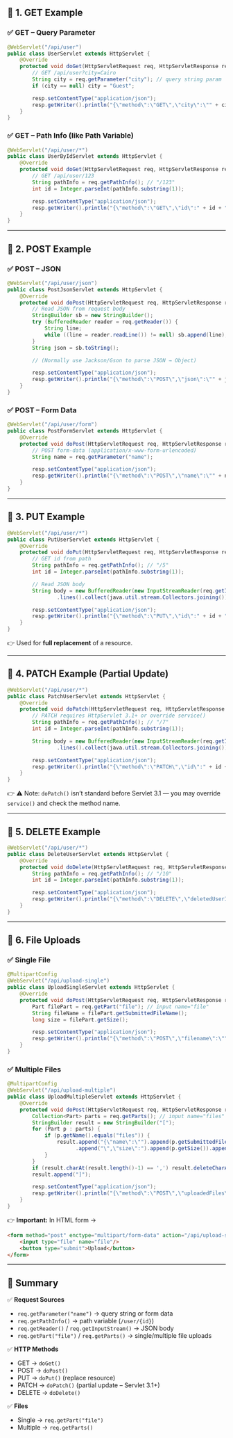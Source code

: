 ## 🔹 1. GET Example

### ✅ GET – Query Parameter

```java
@WebServlet("/api/user")
public class UserServlet extends HttpServlet {
    @Override
    protected void doGet(HttpServletRequest req, HttpServletResponse resp) throws IOException {
        // GET /api/user?city=Cairo
        String city = req.getParameter("city"); // query string param
        if (city == null) city = "Guest";

        resp.setContentType("application/json");
        resp.getWriter().println("{\"method\":\"GET\",\"city\":\"" + city + "\"}");
    }
}
```

### ✅ GET – Path Info (like Path Variable)

```java
@WebServlet("/api/user/*")
public class UserByIdServlet extends HttpServlet {
    @Override
    protected void doGet(HttpServletRequest req, HttpServletResponse resp) throws IOException {
        // GET /api/user/123
        String pathInfo = req.getPathInfo(); // "/123"
        int id = Integer.parseInt(pathInfo.substring(1));

        resp.setContentType("application/json");
        resp.getWriter().println("{\"method\":\"GET\",\"id\":" + id + "}");
    }
}
```

---

## 🔹 2. POST Example

### ✅ POST – JSON

```java
@WebServlet("/api/user/json")
public class PostJsonServlet extends HttpServlet {
    @Override
    protected void doPost(HttpServletRequest req, HttpServletResponse resp) throws IOException {
        // Read JSON from request body
        StringBuilder sb = new StringBuilder();
        try (BufferedReader reader = req.getReader()) {
            String line;
            while ((line = reader.readLine()) != null) sb.append(line);
        }
        String json = sb.toString();

        // (Normally use Jackson/Gson to parse JSON → Object)

        resp.setContentType("application/json");
        resp.getWriter().println("{\"method\":\"POST\",\"json\":\"" + json + "\"}");
    }
}
```

### ✅ POST – Form Data

```java
@WebServlet("/api/user/form")
public class PostFormServlet extends HttpServlet {
    @Override
    protected void doPost(HttpServletRequest req, HttpServletResponse resp) throws IOException {
        // POST form-data (application/x-www-form-urlencoded)
        String name = req.getParameter("name");

        resp.setContentType("application/json");
        resp.getWriter().println("{\"method\":\"POST\",\"name\":\"" + name + "\"}");
    }
}
```

---

## 🔹 3. PUT Example

```java
@WebServlet("/api/user/*")
public class PutUserServlet extends HttpServlet {
    @Override
    protected void doPut(HttpServletRequest req, HttpServletResponse resp) throws IOException {
        // GET id from path
        String pathInfo = req.getPathInfo(); // "/5"
        int id = Integer.parseInt(pathInfo.substring(1));

        // Read JSON body
        String body = new BufferedReader(new InputStreamReader(req.getInputStream()))
                .lines().collect(java.util.stream.Collectors.joining());

        resp.setContentType("application/json");
        resp.getWriter().println("{\"method\":\"PUT\",\"id\":" + id + ",\"updatedUser\":\"" + body + "\"}");
    }
}
```

👉 Used for **full replacement** of a resource.

---

## 🔹 4. PATCH Example (Partial Update)

```java
@WebServlet("/api/user/*")
public class PatchUserServlet extends HttpServlet {
    @Override
    protected void doPatch(HttpServletRequest req, HttpServletResponse resp) throws IOException {
        // PATCH requires HttpServlet 3.1+ or override service()
        String pathInfo = req.getPathInfo(); // "/7"
        int id = Integer.parseInt(pathInfo.substring(1));

        String body = new BufferedReader(new InputStreamReader(req.getInputStream()))
                .lines().collect(java.util.stream.Collectors.joining());

        resp.setContentType("application/json");
        resp.getWriter().println("{\"method\":\"PATCH\",\"id\":" + id + ",\"updatedFields\":\"" + body + "\"}");
    }
}
```

👉 ⚠️ Note: `doPatch()` isn’t standard before Servlet 3.1 — you may override `service()` and check the method name.

---

## 🔹 5. DELETE Example

```java
@WebServlet("/api/user/*")
public class DeleteUserServlet extends HttpServlet {
    @Override
    protected void doDelete(HttpServletRequest req, HttpServletResponse resp) throws IOException {
        String pathInfo = req.getPathInfo(); // "/10"
        int id = Integer.parseInt(pathInfo.substring(1));

        resp.setContentType("application/json");
        resp.getWriter().println("{\"method\":\"DELETE\",\"deletedUserId\":" + id + "}");
    }
}
```

---

## 🔹 6. File Uploads

### ✅ Single File

```java
@MultipartConfig
@WebServlet("/api/upload-single")
public class UploadSingleServlet extends HttpServlet {
    @Override
    protected void doPost(HttpServletRequest req, HttpServletResponse resp) throws IOException, ServletException {
        Part filePart = req.getPart("file"); // input name="file"
        String fileName = filePart.getSubmittedFileName();
        long size = filePart.getSize();

        resp.setContentType("application/json");
        resp.getWriter().println("{\"method\":\"POST\",\"filename\":\"" + fileName + "\",\"size\":" + size + "}");
    }
}
```

### ✅ Multiple Files

```java
@MultipartConfig
@WebServlet("/api/upload-multiple")
public class UploadMultipleServlet extends HttpServlet {
    @Override
    protected void doPost(HttpServletRequest req, HttpServletResponse resp) throws IOException, ServletException {
        Collection<Part> parts = req.getParts(); // input name="files"
        StringBuilder result = new StringBuilder("[");
        for (Part p : parts) {
            if (p.getName().equals("files")) {
                result.append("{\"name\":\"").append(p.getSubmittedFileName())
                      .append("\",\"size\":").append(p.getSize()).append("},");
            }
        }
        if (result.charAt(result.length()-1) == ',') result.deleteCharAt(result.length()-1);
        result.append("]");

        resp.setContentType("application/json");
        resp.getWriter().println("{\"method\":\"POST\",\"uploadedFiles\":" + result.toString() + "}");
    }
}
```

👉 **Important:** In HTML form →

```html
<form method="post" enctype="multipart/form-data" action="/api/upload-single">
    <input type="file" name="file"/>
    <button type="submit">Upload</button>
</form>
```

---

## 📝 Summary

✅ **Request Sources**

* `req.getParameter("name")` → query string or form data
* `req.getPathInfo()` → path variable (`/user/{id}`)
* `req.getReader()` / `req.getInputStream()` → JSON body
* `req.getPart("file")` / `req.getParts()` → single/multiple file uploads

✅ **HTTP Methods**

* GET → `doGet()`
* POST → `doPost()`
* PUT → `doPut()` (replace resource)
* PATCH → `doPatch()` (partial update – Servlet 3.1+)
* DELETE → `doDelete()`

✅ **Files**

* Single → `req.getPart("file")`
* Multiple → `req.getParts()`
